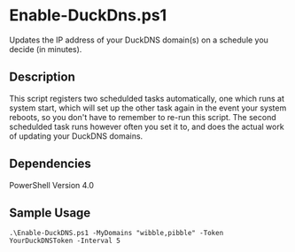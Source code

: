 # Enable-DuckDns.ps1

Updates the IP address of your DuckDNS domain(s) on a schedule you decide (in minutes).

## Description

This script registers two schedulded tasks automatically, one
which runs at system start, which will set up the other task
again in the event your system reboots, so you don't have to 
remember to re-run this script. The second schedulded task runs
however often you set it to, and does the actual work of updating
your DuckDNS domains.

## Dependencies

PowerShell Version 4.0

## Sample Usage
`.\Enable-DuckDNS.ps1 -MyDomains "wibble,pibble" -Token YourDuckDNSToken -Interval 5`